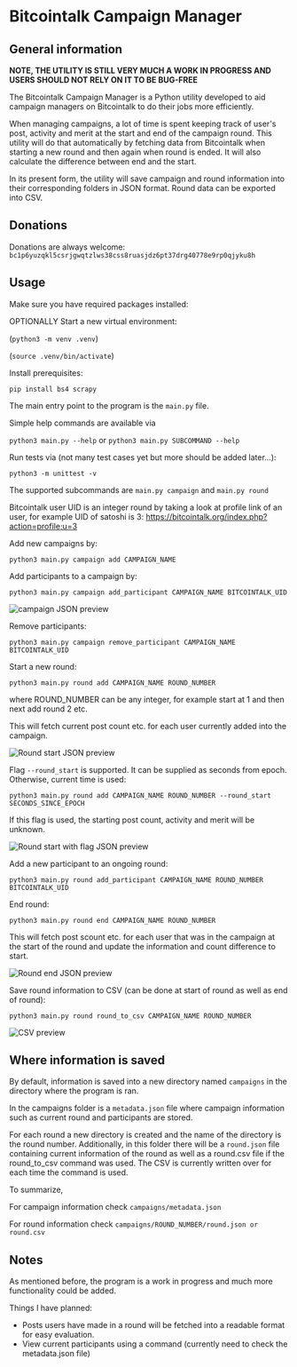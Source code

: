 # Bitcointalk Campaign Manager

## General information

**NOTE, THE UTILITY IS STILL VERY MUCH A WORK IN PROGRESS AND USERS SHOULD NOT RELY ON IT TO BE BUG-FREE**

The Bitcointalk Campaign Manager is a Python utility developed to aid campaign managers on Bitcointalk to do their jobs more efficiently.

When managing campaigns, a lot of time is spent keeping track of user's post, activity and merit at the start and end of the campaign round. This utility will do that automatically by fetching data from Bitcointalk when starting a new round and then again when round is ended. It will also calculate the difference between end and the start.

In its present form, the utility will save campaign and round information into their corresponding folders in JSON format. Round data can be exported into CSV.

## Donations

Donations are always welcome: `bc1p6yuzqkl5csrjgwqtzlws38css8ruasjdz6pt37drg40778e9rp0qjyku8h`

## Usage

Make sure you have required packages installed:

OPTIONALLY Start a new virtual environment:

(`python3 -m venv .venv`)

(`source .venv/bin/activate`)

Install prerequisites:

```pip install bs4 scrapy```

The main entry point to the program is the `main.py` file.

Simple help commands are available via

```python3 main.py --help```
or
```python3 main.py SUBCOMMAND --help```

Run tests via (not many test cases yet but more should be added later...):

```python3 -m unittest -v```

The supported subcommands are `main.py campaign` and `main.py round`

Bitcointalk user UID is an integer round by taking a look at profile link of an user, for example UID of satoshi is 3:
https://bitcointalk.org/index.php?action=profile;u=3

Add new campaigns by:

```python3 main.py campaign add CAMPAIGN_NAME```

Add participants to a campaign by:

```python3 main.py campaign add_participant CAMPAIGN_NAME BITCOINTALK_UID```

<picture>
 <img alt="campaign JSON preview" src="blobs/campaign_metadata.png">
</picture>

Remove participants:

```python3 main.py campaign remove_participant CAMPAIGN_NAME BITCOINTALK_UID```

Start a new round:

```python3 main.py round add CAMPAIGN_NAME ROUND_NUMBER```

where ROUND_NUMBER can be any integer, for example start at 1 and then next add round 2 etc.

This will fetch current post count etc. for each user currently added into the campaign.

<picture>
 <img alt="Round start JSON preview" src="blobs/round_start.png">
</picture>

Flag `--round_start` is supported. It can be supplied as seconds from epoch. Otherwise, current time is used:

```python3 main.py round add CAMPAIGN_NAME ROUND_NUMBER --round_start SECONDS_SINCE_EPOCH```

If this flag is used, the starting post count, activity and merit will be unknown.

<picture>
 <img alt="Round start with flag JSON preview" src="blobs/round_start_flag_used.png">
</picture>


Add a new participant to an ongoing round:

```python3 main.py round add_participant CAMPAIGN_NAME ROUND_NUMBER BITCOINTALK_UID```

End round:

```python3 main.py round end CAMPAIGN_NAME ROUND_NUMBER```

This will fetch post scount etc. for each user that was in the campaign at the start of the round and update the information and count difference to start.

<picture>
 <img alt="Round end JSON preview" src="blobs/round_end.png">
</picture>

Save round information to CSV (can be done at start of round as well as end of round):

```python3 main.py round round_to_csv CAMPAIGN_NAME ROUND_NUMBER```

<picture>
 <img alt="CSV preview" src="blobs/csv.png">
</picture>

## Where information is saved

By default, information is saved into a new directory named `campaigns` in the directory where the program is ran.

In the campaigns folder is a `metadata.json` file where campaign information such as current round and participants are stored.

For each round a new directory is created and the name of the directory is the round number. Additionally, in this folder there will be a `round.json` file containing current information of the round as well as a round.csv file if the round_to_csv command was used. The CSV is currently written over for each time the command is used.

To summarize,

For campaign information check
`campaigns/metadata.json`

For round information check
`campaigns/ROUND_NUMBER/round.json or round.csv`

## Notes

As mentioned before, the program is a work in progress and much more functionality could be added.

Things I have planned:

- Posts users have made in a round will be fetched into a readable format for easy evaluation.
- View current participants using a command (currently need to check the metadata.json file)
